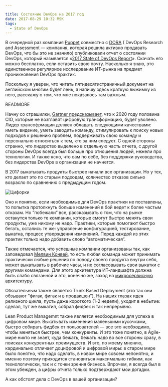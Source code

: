 ```yaml
---

title: Состояние DevOps на 2017 год
date: 2017-08-29 10:32 MSK
tags: 
  - State of DevOps
---
```


В очередной раз компания [Puppet](https://puppet.com/) совместно с [DORA](https://devops-research.com/) ( DevOps Research and Assessment — компания, которая решила активно продавать DevOps, что бы это не значило) опубликовали отчет о состоянии DevOps, который называется «[2017 State of DevOps Report](https://puppet.com/resources/whitepaper/state-of-devops-report)». Скачать его можно бесплатно, если оставить свою почту. Насколько я знаю, это единственное регулярное исследование ИТ-рынка на предмет проникновения DevOps практик.

Поскольку я уверен, что читать пятидесятистраничный документ на английском многим будет лень, я напишу здесь краткую выжимку из него, расскажу о том, что мне показалось там важным.

READMORE

Начну со страшилки, [Gartner предсказывает](http://www.gartner.com/binaries/content/assets/events/keywords/infrastructure-operations-management/iome5/gartner-predicts-for-it-infrastructure-and-operations.pdf), что к 2020 году половина CIO, которые не возглавят цифровую трансформацию, будет уволено. Лидер трансофрмации должен обладать следующими качествами: иметь видение, уметь заводить команду, стимулировать к поиску новых подходов к решению проблем, поддерживать свою команду и персонально относиться к тем, кто за ним следует. С одной стороны странно, что лидерство выделено в отдельную часть отчета, с другой стороны DevOps всегда был больше про отношения людей, нежели про технологии. И также ясно, что сам по себе, без поддержки руководства, без лидерства DevOps в организации не начнется.

В 2017 выкатывать продукты быстрее начали все организации. Но у тех, кто делает это по старым подходам, количество отказов сильно возрасло по сравнению с предыдущим годом.

![Цифорки](devops2017.png)

Оно и понятно, если необходимые для DevOps практики не поставлены, то попытка протолкнуть больше изменений в бой ведет к более частым отказам. Но ”побежали“ все, рассказывать о том, что на рынке останутся только те компании, которые смогут быстро менять свои продукты, уже никому не надо. Практики, которые помогают быстро бегать, остались те же: управление конфигурацией, тестирование, выкатка, процесс утверждения изменений. Перед каждой из этих практик только надо добавить слово ”автоматическая“.

Также отмечается, что успешные компании организованы так, как заповедовал [Мелвин Конвей](/blog/2016/10/05/conways-law/), то есть любая команда может принимать практически любые решения по поводу своего продукта внутри себя, может выкатывать в рабочие часы, и не согласовывать свои выкатки с другими командами. Для этого архитектура ИТ-ландшафта должна быть слабо связанной и это, конечно же, заход на [микросервисную архитектуру](/blog/2017/01/25/microservices/).

Обязательным также является Trunk Based Deployment (это так они обзывают "фигак, фигак и в продакшен"). На наших глазах идея релизного цикла, пусть даже короткого (1-2 недели), уходит в небытие: сделал, тут же выкатил, собрал фидбек и так непрерывно.

Lean Product Managemnt также является необходимым для успеха в цифровом мире. Выкатывать изменения маленькими кусочками, быстро собирать фидбек от пользователей — все это необходимо, чтобы меняться быстрее, чем конкуренты. И это тоже понятно, в Agile-мире никто не знает, куда бежать, бежать надо во все стороны сразу, в поисках конкурентных преимуществ. И это, по моему мнению, кардинально отличает доцифровой и цифровой миры: в старом мире было понятно, что надо сделать, в новом мире совсем непонятно, и именно поэтому приходится становиться максимально гибким, как технологически, так и с точки зрения бизнеса. Впрочем, я всегда был в этом убежден, а цифры отчета только подтверждают мои догадки.

А как обстоят дела с DevOps в вашей организации?

